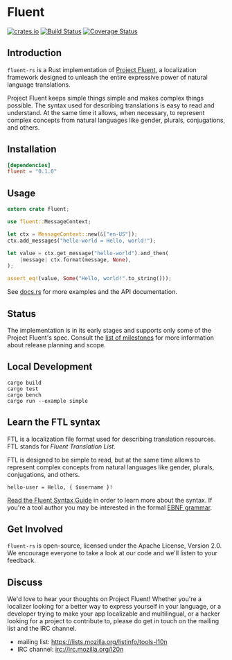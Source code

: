 # Fluent

[![crates.io](http://meritbadge.herokuapp.com/fluent)](https://crates.io/crates/fluent)
[![Build Status](https://travis-ci.org/projectfluent/fluent-rs.svg?branch=master)](https://travis-ci.org/projectfluent/fluent-rs)
[![Coverage Status](https://coveralls.io/repos/github/projectfluent/fluent-rs/badge.svg?branch=master)](https://coveralls.io/github/projectfluent/fluent-rs?branch=master)


Introduction
------------

`fluent-rs` is a Rust implementation of [Project Fluent][], a localization
framework designed to unleash the entire expressive power of natural language
translations.

Project Fluent keeps simple things simple and makes complex things possible.
The syntax used for describing translations is easy to read and understand.  At
the same time it allows, when necessary, to represent complex concepts from
natural languages like gender, plurals, conjugations, and others.

[Project Fluent]: http://projectfluent.io


Installation
------------

```toml
[dependencies]
fluent = "0.1.0"
```


Usage
-----

```rust
extern crate fluent;

use fluent::MessageContext;

let ctx = MessageContext::new(&["en-US"]);
ctx.add_messages("hello-world = Hello, world!");

let value = ctx.get_message("hello-world").and_then(
    |message| ctx.format(message, None),
);

assert_eq!(value, Some("Hello, world!".to_string()));
```

See [docs.rs][] for more examples and the API documentation.

[docs.rs]: https://docs.rs/fluent/


Status
------

The implementation is in its early stages and supports only some of the Project
Fluent's spec.  Consult the [list of milestones][] for more information about
release planning and scope.

[list of milestones]: https://github.com/projectfluent/fluent-rs/milestones


Local Development
-----------------

    cargo build
    cargo test
    cargo bench
    cargo run --example simple


Learn the FTL syntax
--------------------

FTL is a localization file format used for describing translation resources.
FTL stands for _Fluent Translation List_.

FTL is designed to be simple to read, but at the same time allows to represent
complex concepts from natural languages like gender, plurals, conjugations, and
others.

    hello-user = Hello, { $username }!

[Read the Fluent Syntax Guide][] in order to learn more about the syntax.  If
you're a tool author you may be interested in the formal [EBNF grammar][].

[Read the Fluent Syntax Guide]: http://projectfluent.io/fluent/guide/
[EBNF grammar]: https://github.com/projectfluent/fluent/tree/master/spec


Get Involved
------------

`fluent-rs` is open-source, licensed under the Apache License, Version 2.0.  We
encourage everyone to take a look at our code and we'll listen to your
feedback.


Discuss
-------

We'd love to hear your thoughts on Project Fluent! Whether you're a localizer
looking for a better way to express yourself in your language, or a developer
trying to make your app localizable and multilingual, or a hacker looking for
a project to contribute to, please do get in touch on the mailing list and the
IRC channel.

 - mailing list: https://lists.mozilla.org/listinfo/tools-l10n
 - IRC channel: [irc://irc.mozilla.org/l20n](irc://irc.mozilla.org/l20n)
